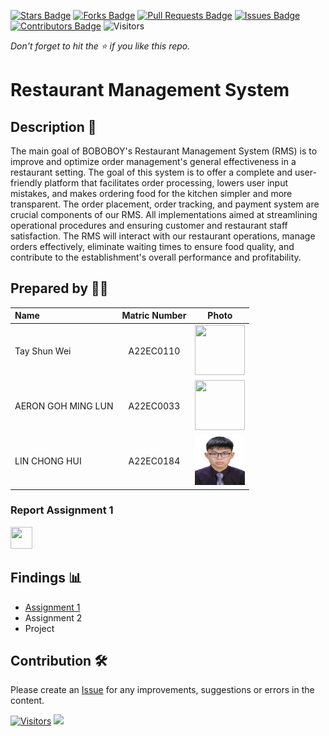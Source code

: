 [![Stars Badge](https://img.shields.io/github/stars/jjn7702/SECJ2013-DSA)](https://github.com/jjn7702/SECJ2013-DSA/Submission/Sample/stargazers)
[![Forks Badge](https://img.shields.io/github/forks/jjn7702/SECJ2013-DSA)](https://github.com/jjn7702/SECJ2013-DSA/Submission/Sample/network/members)
[![Pull Requests Badge](https://img.shields.io/github/issues-pr/jjn7702/SECJ2013-DSA)](https://github.com/jjn7702/SECJ2013-DSA/Submission/Sample/pulls)
[![Issues Badge](https://img.shields.io/github/issues/jjn7702/SECJ2013-DSA)](https://github.com/jjn7702/SECJ2013-DSA/Submission/Sample/issues)
[![Contributors Badge](https://img.shields.io/github/contributors/jjn7702/SECJ2013-DSA?color=2b9348)](https://github.com/jjn7702/SECJ2013-DSA/Submission/Sample/graphs/contributors)
![Visitors](https://api.visitorbadge.io/api/visitors?path=https%3A%2F%2Fgithub.com%2Fjjn7702%2FSECJ2013-DSA%2FSubmission%2FSample&labelColor=%23d9e3f0&countColor=%23697689&style=flat)

_Don't forget to hit the :star: if you like this repo._

# Restaurant Management System

## Description 📝
The main goal of BOBOBOY's Restaurant Management System (RMS) is to improve and optimize order management's general effectiveness in a restaurant setting. The goal of this system is to offer a complete and user-friendly platform that facilitates order processing, lowers user input mistakes, and makes ordering food for the kitchen simpler and more transparent. The order placement, order tracking, and payment system are crucial components of our RMS. All implementations aimed at streamlining operational procedures and ensuring customer and restaurant staff satisfaction. The RMS will interact with our restaurant operations, manage orders effectively, eliminate waiting times to ensure food quality, and contribute to the establishment's overall performance and profitability.

## Prepared by 🧑‍💻

| Name             | Matric Number | Photo                                                         |
| :---------------- | :-------------: | :------------------------------------------------------------: |
|  Tay Shun Wei  |    A22EC0110     | <a href="https://github.com/jjn7702/SECJ2013-DSA/blob/main/Submission/sec04/Boboboy/Images/photo_2023-12-20_13-55-45.jpg" title="Icon by Trazobanana"><img src="./Images/" width=80px, height=80px>     |
|   AERON GOH MING LUN   |   A22EC0033      | <a href="https://github.com/jjn7702/SECJ2013-DSA/blob/main/Submission/sec04/Boboboy/Images/photo_2023-12-20_13-55-45.jpg" title="Icon by Trazobanana"><img src="./Images/" width=80px, height=80px>         |
|  LIN CHONG HUI     |   A22EC0184      | <a href="https://github.com/jjn7702/SECJ2013-DSA/blob/main/Submission/sec04/Boboboy/Images/photo_2023-12-20_13-55-45.jpg" title="Icon by Trazobanana"><img src="./Images/photo_2023-12-20_13-55-45.jpg" width=80px, height=80px>         |


<h3>Report Assignment 1</h3>
<a href="https://github.com/jjn7702/SECJ2013-DSA/tree/main/Submission/sec04/Boboboy/Assignment%201"><img src="./Images/download.png" width="35px" height="35px" ></a>

## Findings 📊

- [Assignment 1](https://github.com/jjn7702/SECJ2013-DSA/tree/main/Submission/sec04/Boboboy/Assignment%201)
- Assignment 2
- Project

## Contribution 🛠️
Please create an [Issue](https://github.com/jjn7702/SECJ2013-DSA/Submission/Sample/issues) for any improvements, suggestions or errors in the content.

[![Visitors](https://api.visitorbadge.io/api/visitors?path=https%3A%2F%2Fgithub.com%2Fjjn7702&labelColor=%23697689&countColor=%23555555&style=plastic)](https://visitorbadge.io/status?path=https%3A%2F%2Fgithub.com%2Fjjn7702)
![](https://hit.yhype.me/github/profile?user_id=81284918)
